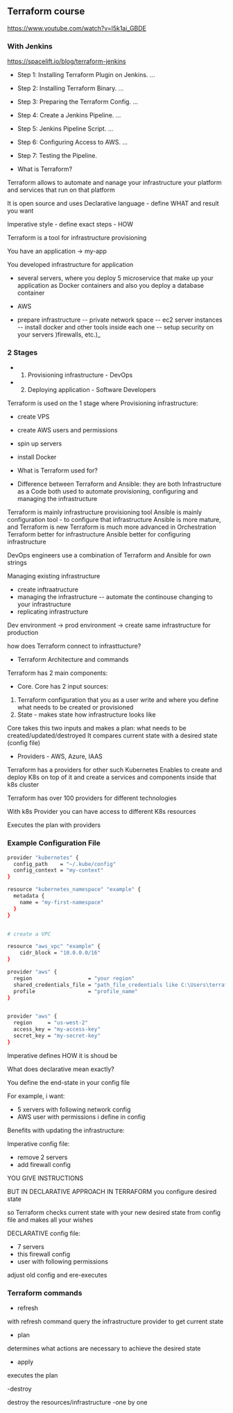 ## Terraform course 
https://www.youtube.com/watch?v=l5k1ai_GBDE 

### With Jenkins
https://spacelift.io/blog/terraform-jenkins
- Step 1: Installing Terraform Plugin on Jenkins. ...
- Step 2: Installing Terraform Binary. ...
- Step 3: Preparing the Terraform Config. ...
- Step 4: Create a Jenkins Pipeline. ...
- Step 5: Jenkins Pipeline Script. ...
- Step 6: Configuring Access to AWS. ...
- Step 7: Testing the Pipeline.


- What is Terraform? 

Terraform allows to automate and nanage your infrastructure
your platform and services that run on that platform

It is open source and uses Declarative language - define WHAT and result you want 

Imperative style - define exact steps - HOW 

Terraform is a tool for infrastructure provisioning 

You have an application -> my-app

You developed infrastructure for application 

- several servers, where you deploy 5 microservice that make up your application as Docker containers and also you deploy a database container
+ AWS 
- prepare infrastructure
   -- private network space
   -- ec2 server instances
   -- install docker and other tools inside each one
   -- setup security on your servers )firewalls, etc.)_


### 2 Stages
- 1. Provisioning infrastructure - DevOps
- 2. Deploying application - Software Developers

Terraform is used on the 1 stage where Provisioning infrastructure:
- create VPS
- create AWS users and permissions
- spin up servers
- install Docker 

- What is Terraform used for?

- Difference between Terraform and Ansible:
they are both Infrastructure as a Code
both used to automate provisioning, configuring and managing the infrastructure

Terraform is mainly infrastructure provisioning tool
Ansible is mainly configuration tool - to configure that infrastructure 
Ansible is more mature, and Terraform is new
Terraform is much more advanced in Orchestration 
Terraform better for infrastructure 
Ansible better for configuring infrastructure

DevOps engineers use a combination of Terraform and Ansible for own strings 



Managing existing infrastructure
- create inftraatructure
- managing the infrastructure
  -- automate the continouse changing to your infrastructure
- replicating infrastructure 

Dev environment -> prod environment -> create same infrastructure for production 

how does Terraform connect to infrasttucture?

- Terraform Architecture and commands 

Terraform has 2 main components:
- Core. Core has 2 input sources:
1. Terraform configuration that you as a user write and where you define what needs to be created or provisioned 
2. State - makes state how infrastructure looks like 

Core takes this two inputs and makes a plan: what needs to be created/updated/destroyed 
It compares current state with a desired state (config file)

- Providers - AWS, Azure, IAAS

Terraform has a providers for other such Kubernetes
Enables to create and deploy K8s on top of it and create a services and components inside that k8s cluster  

Terraform has over 100 providers for different technologies 

With k8s Provider you can have access to different K8s resources 

Executes the plan with providers 

### Example Configuration File 
```bash
provider "kubernetes" {
  config_path    = "~/.kube/config"
  config_context = "my-context"
}

resource "kubernetes_namespace" "example" {
  metadata {
    name = "my-first-namespace"
  }
}


# create a VPC

resource "aws_vpc" "example" {
    cidr_block = "10.0.0.0/16"
}
```

```bash
provider "aws" {
  region                  = "your region"
  shared_credentials_file = "path_file_credentials like C:\Users\terraform\.aws\credentials"
  profile                 = "profile_name"
}


provider "aws" {
  region     = "us-west-2"
  access_key = "my-access-key"
  secret_key = "my-secret-key"
}
```

Imperative defines HOW it is shoud be

What does declarative mean exactly? 

You define the end-state in your config file

For example, i want:
- 5 xervers with following network config
- AWS user with permissions i define in config


Benefits with updating the infrastructure:

Imperative config file:
- remove 2 servers
- add firewall config

YOU GIVE INSTRUCTIONS


BUT IN DECLARATIVE APPROACH IN TERRAFORM
you configure desired state 

so Terraform checks current state with your new desired state from config file and makes all your wishes

DECLARATIVE config file:
- 7 servers
- this firewall config
- user with following permissions 

adjust old config and ere-executes 


### Terraform commands
- refresh 

with refresh command query the infrastructure provider to get current state 

- plan

determines what actions are necessary to achieve the desired state 

- apply 

executes the plan 

-destroy

destroy the resources/infrastructure -one by one 



